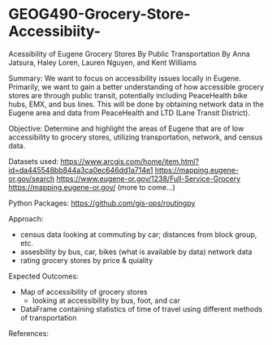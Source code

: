 # GEOG490-Grocery-Store-Accessibiity-
Acessibility of Eugene Grocery Stores By Public Transportation
By Anna Jatsura, Haley Loren, Lauren Nguyen, and Kent Williams


Summary: We want to focus on accessibility issues locally in Eugene. Primarily, we want to gain a better understanding of how accessible grocery stores are through public transit, potentially including PeaceHealth bike hubs, EMX, and bus lines. This will be done by obtaining network data in the Eugene area and data from PeaceHealth and LTD (Lane Transit District).

Objective: Determine and highlight the areas of Eugene that are of low accessibility to grocery stores, utilizing transportation, network, and census data. 

Datasets used:
https://www.arcgis.com/home/item.html?id=da445548bb844a3ca0ec646dd1a714e1
https://mapping.eugene-or.gov/search
https://www.eugene-or.gov/1238/Full-Service-Grocery
https://mapping.eugene-or.gov/
(more to come...)

Python Packages:
https://github.com/gis-ops/routingpy

Approach:
- census data looking at commuting by car; distances from block group, etc. 
- assesbility by bus, car, bikes (what is available by data) network data
- rating grocery stores by price & quiality 

Expected Outcomes:
- Map of accessibility of grocery stores
    - looking at accessibility by bus, foot, and car 
- DataFrame containing statistics of time of travel using different methods of transportation 

References:

